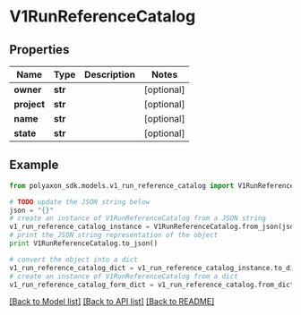 # V1RunReferenceCatalog


## Properties
Name | Type | Description | Notes
------------ | ------------- | ------------- | -------------
**owner** | **str** |  | [optional] 
**project** | **str** |  | [optional] 
**name** | **str** |  | [optional] 
**state** | **str** |  | [optional] 

## Example

```python
from polyaxon_sdk.models.v1_run_reference_catalog import V1RunReferenceCatalog

# TODO update the JSON string below
json = "{}"
# create an instance of V1RunReferenceCatalog from a JSON string
v1_run_reference_catalog_instance = V1RunReferenceCatalog.from_json(json)
# print the JSON string representation of the object
print V1RunReferenceCatalog.to_json()

# convert the object into a dict
v1_run_reference_catalog_dict = v1_run_reference_catalog_instance.to_dict()
# create an instance of V1RunReferenceCatalog from a dict
v1_run_reference_catalog_form_dict = v1_run_reference_catalog.from_dict(v1_run_reference_catalog_dict)
```
[[Back to Model list]](../README.md#documentation-for-models) [[Back to API list]](../README.md#documentation-for-api-endpoints) [[Back to README]](../README.md)


